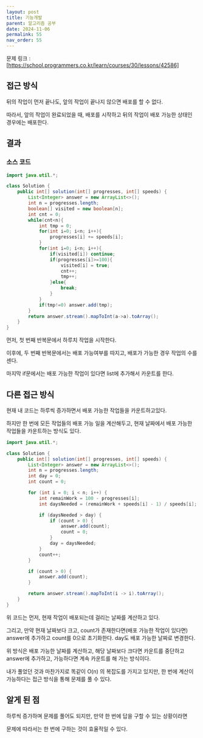 ```yaml
---
layout: post
title: 기능개발
parent: 알고리즘 공부
date: 2024-11-06
permalink: 55
nav_order: 55
---
```


문제 링크 : [https://school.programmers.co.kr/learn/courses/30/lessons/42586]

## 접근 방식

뒤의 작업이 먼저 끝나도, 앞의 작업이 끝나지 않으면 배포를 할 수 없다.

따라서, 앞의 작업이 완료되었을 때, 배포를 시작하고 뒤의 작업이 배포 가능한 상태인 경우에는 배포한다.

## 결과

### 소스 코드

```java
import java.util.*;

class Solution {
    public int[] solution(int[] progresses, int[] speeds) {
        List<Integer> answer = new ArrayList<>();
        int n = progresses.length;
        boolean[] visited = new boolean[n];
        int cnt = 0;
        while(cnt<n){
            int tmp = 0;
            for(int i=0; i<n; i++){
                progresses[i] += speeds[i];
            }
            for(int i=0; i<n; i++){
                if(visited[i]) continue;
                if(progresses[i]>=100){
                    visited[i] = true;
                    cnt++;
                    tmp++;
                }else{
                    break;
                }
            }
            if(tmp!=0) answer.add(tmp);
        }
        return answer.stream().mapToInt(a->a).toArray();
    }
}
```

먼저, 첫 번째 반복문에서 하루치 작업을 시작한다.

이후에, 두 번째 반복문에서는 배포 가능여부를 따지고, 배포가 가능한 경우 작업의 수를 센다.

마지막 if문에서는 배포 가능한 작업이 있다면 list에 추가해서 카운트를 한다.

## 다른 접근 방식

현재 내 코드는 하루씩 증가하면서 배포 가능한 작업들을 카운트하고있다.

하지만 한 번에 모든 작업들의 배포 가능 일을 계산해두고, 현재 날짜에서 배포 가능한 작업들을 카운트하는 방식도 있다.

```java
import java.util.*;

class Solution {
    public int[] solution(int[] progresses, int[] speeds) {
        List<Integer> answer = new ArrayList<>();
        int n = progresses.length;
        int day = 0;
        int count = 0;

        for (int i = 0; i < n; i++) {
            int remainWork = 100 - progresses[i];
            int daysNeeded = (remainWork + speeds[i] - 1) / speeds[i];

            if (daysNeeded > day) {
                if (count > 0) {
                    answer.add(count);
                    count = 0;
                }
                day = daysNeeded;
            }
            count++;
        }

        if (count > 0) {
            answer.add(count);
        }

        return answer.stream().mapToInt(i -> i).toArray();
    }
}
```

위 코드는 먼저, 현재 작업이 배포되는데 걸리는 날짜를 계산하고 있다.

그리고, 만약 현재 날짜보다 크고, count가 존재한다면(배포 가능한 작업이 있다면) answer에 추가하고 count를 0으로 초기화한다. day도 배포 가능한 날짜로 변경한다.

위 방식은 배포 가능한 날짜를 계산하고, 해당 날짜보다 크다면 카운트를 중단하고 answer에 추가하고, 가능하다면 계속 카운트를 해 가는 방식이다.

내가 풀었던 것과 마찬가지로 똑같이 O(n) 의 복잡도를 가지고 있지만, 한 번에 계산이 가능하다는 접근 방식을 통해 문제를 풀 수 있다.

## 알게 된 점

하루씩 증가하며 문제를 풀어도 되지만, 만약 한 번에 답을 구할 수 있는 상황이라면

문제에 따라서는 한 번에 구하는 것이 효율적일 수 있다.

[https://school.programmers.co.kr/learn/courses/30/lessons/42586]: https://school.programmers.co.kr/learn/courses/30/lessons/42586
